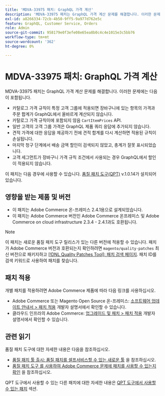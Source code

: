 ```yaml
---
title: 'MDVA-33975 패치: GraphQL 가격 계산'
description: 'MDVA-33975 패치는 GraphQL 가격 계산 문제를 해결합니다. 이러한 문제는 다음과 같습니다.'
exl-id: a8266334-72cb-4b50-9ff5-9a977d762e5c
feature: GraphQL, Customer Service, Orders
role: Admin
source-git-commit: 958179e0f3efe08e65ea8b0c4c4e1015e3c5bb76
workflow-type: tm+mt
source-wordcount: '362'
ht-degree: 0%

---
```


# MDVA-33975 패치: GraphQL 가격 계산

MDVA-33975 패치는 GraphQL 가격 계산 문제를 해결합니다. 이러한 문제에는 다음이 포함됩니다.

* 카탈로그 가격 규칙이 특정 고객 그룹에 적용되면 장바구니에 있는 항목의 가격과 주문 합계가 GraphQL에서 올바르게 계산되지 않습니다.
* 카탈로그 가격 규칙이에 포함되지 않음 `CartItemPrices` API.
* 일반 고객의 고객 그룹 가격은 GraphQL 제품 쿼리 응답에 추가되지 않습니다.
* 견적 가격에 대한 응답을 제공하기 전에 견적 합계를 다시 계산하면 적용된 규칙이 손실됩니다.
* 마지막 청구 단계에서 배송 금액 할인이 검색되지 않았고, 총계가 잘못 표시되었습니다.
* 고객 세그먼트가 장바구니 가격 규칙 조건에서 사용되는 경우 GraphQL에서 할인이 적용되지 않습니다.

이 패치는 다음 경우에 사용할 수 있습니다. [품질 패치 도구(QPT)](/help/announcements/adobe-commerce-announcements/magento-quality-patches-released-new-tool-to-self-serve-quality-patches.md) v.1.0.14가 설치되어 있습니다.

## 영향을 받는 제품 및 버전

* 이 패치는 Adobe Commerce 온-프레미스 2.4.1용으로 설계되었습니다.
* 이 패치는 Adobe Commerce 버전인 Adobe Commerce 온프레미스 및 Adobe Commerce on cloud infrastructure 2.3.4 - 2.4.1과도 호환됩니다.

>[!NOTE]
>
>이 패치는 새로운 품질 패치 도구 릴리스가 있는 다른 버전에 적용할 수 있습니다. 패치가 Adobe Commerce 버전과 호환되는지 확인하려면 `magento/quality-patches` 최신 버전으로 패키지하고 [[!DNL Quality Patches Tool]: 패치 검색 페이지](https://devdocs.magento.com/quality-patches/tool.html#patch-grid). 패치 ID를 검색 키워드로 사용하여 패치를 찾습니다.

## 패치 적용

개별 패치를 적용하려면 Adobe Commerce 제품에 따라 다음 링크를 사용하십시오.

* Adobe Commerce 또는 Magento Open Source 온-프레미스: [소프트웨어 업데이트 안내서 > 패치 적용](https://devdocs.magento.com/guides/v2.4/comp-mgr/patching/mqp.html) 개발자 설명서에서 확인할 수 있습니다.
* 클라우드 인프라의 Adobe Commerce: [업그레이드 및 패치 > 패치 적용](https://devdocs.magento.com/cloud/project/project-patch.html) 개발자 설명서에서 확인할 수 있습니다.

## 관련 읽기

품질 패치 도구에 대한 자세한 내용은 다음을 참조하십시오.

* [품질 패치 툴 출시: 품질 패치를 셀프서비스할 수 있는 새로운 툴](/help/announcements/adobe-commerce-announcements/magento-quality-patches-released-new-tool-to-self-serve-quality-patches.md) 을 참조하십시오.
* [품질 패치 도구 를 사용하여 Adobe Commerce 문제에 패치를 사용할 수 있는지 확인](/help/support-tools/patches-available-in-qpt-tool/check-patch-for-magento-issue-with-magento-quality-patches.md) 을 참조하십시오.

QPT 도구에서 사용할 수 있는 다른 패치에 대한 자세한 내용은 [QPT 도구에서 사용할 수 있는 패치](https://support.magento.com/hc/en-us/sections/360010506631-Patches-available-in-QPT-tool-) 섹션.
